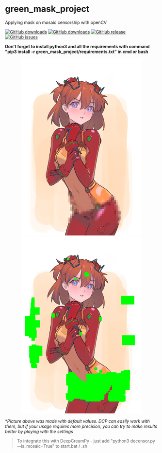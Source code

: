 # green_mask_project
Applying mask on mosaic censorship with openCV

[![GitHub downloads](https://img.shields.io/github/downloads/rekaxua/green_mask_project/latest/total.svg)](https://github.com/rekaxua/green_mask_project/releases/latest)
[![GitHub downloads](https://img.shields.io/github/downloads/rekaxua/green_mask_project/total.svg)](https://github.com/rekaxua/green_mask_project/releases)
[![GitHub release](https://img.shields.io/github/release/rekaxua/green_mask_project.svg)](https://github.com/rekaxua/green_mask_project/releases/latest)
[![GitHub issues](https://img.shields.io/github/issues/rekaxua/green_mask_project.svg)](https://github.com/rekaxua/green_mask_project/issues)

**Don't forget to install python3 and all the requirements with command "pip3 install -r green_mask_project/requirements.txt" in cmd or bash**
<p align="center">
  <img src="https://github.com/rekaxua/green_mask_project/blob/master/decensor_input_original/asuka.png" width="400">
  <img src="https://github.com/rekaxua/green_mask_project/blob/master/decensor_input/asuka.png" width="400">
</p>

**Picture above was made with default values. DCP can easily work with them, but if your usage requires more precision, you can try to make results better by playing with the settings*

>To integrate this with DeepCreamPy - just add "python3 decensor.py --is_mosaic=True" to start.bat / .sh
